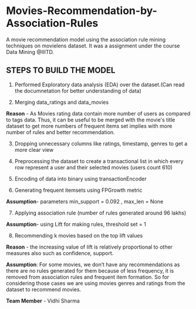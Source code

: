 # Movies-Recommendation-by-Association-Rules
A movie recommendation model using the association rule mining techniques on movielens dataset. It was a assignment under the course Data Mining @IIITD.

## STEPS TO BUILD THE MODEL

1. Performed Exploratory data analysis (EDA) over the dataset.(Can read the documnetation for better understanding of data)

2. Merging data_ratings and data_movies

**Reason** - As Movies rating data contain more number of users as compared to tags data. Thus, it can be useful to be merged with the movie's title dataset to get more numbers of frequent items set implies with more number of rules and better recommendation.

3. Dropping unnecessary columns like ratings, timestamp, genres to get a more clear view

4. Preprocessing the dataset to create a transactional list in which every row represent a user and their selected movies (users count 610)

5. Encoding of data into binary using transactionEncoder

6. Generating frequent itemsets using FPGrowth metric

**Assumption**- parameters min_support = 0.092 , max_len = None

7. Applying association rule (number of rules generated around 96 lakhs)

**Assumption**- using Lift for making rules, threshold set = 1

8. Recommending k movies based on the top lift values

**Reason** - the increasing value of lift is relatively proportional to other measures also
such as confidence, support.

**Assumption**: For some movies, we don’t have any recommendations as there are no rules generated for them because of less frequency, it is removed from association rules and frequent item formation. So for considering those cases we are using movies genres and ratings from the dataset to recommend movies.

**Team Member** - Vidhi Sharma



